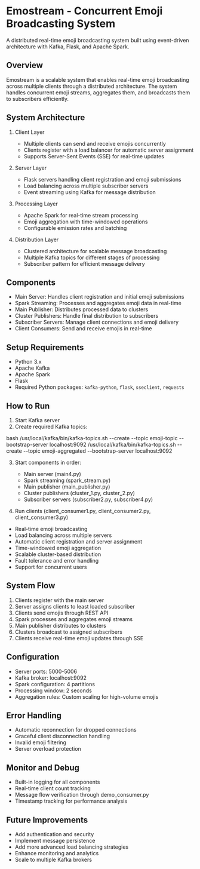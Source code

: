 # Emostream - Concurrent Emoji Broadcasting System

A distributed real-time emoji broadcasting system built using event-driven architecture with Kafka, Flask, and Apache Spark.

## Overview

Emostream is a scalable system that enables real-time emoji broadcasting across multiple clients through a distributed architecture. The system handles concurrent emoji streams, aggregates them, and broadcasts them to subscribers efficiently.

## System Architecture

1. Client Layer
   - Multiple clients can send and receive emojis concurrently
   - Clients register with a load balancer for automatic server assignment
   - Supports Server-Sent Events (SSE) for real-time updates

2. Server Layer
   - Flask servers handling client registration and emoji submissions
   - Load balancing across multiple subscriber servers
   - Event streaming using Kafka for message distribution

3. Processing Layer
   - Apache Spark for real-time stream processing
   - Emoji aggregation with time-windowed operations
   - Configurable emission rates and batching

4. Distribution Layer
   - Clustered architecture for scalable message broadcasting
   - Multiple Kafka topics for different stages of processing
   - Subscriber pattern for efficient message delivery

## Components

- Main Server: Handles client registration and initial emoji submissions
- Spark Streaming: Processes and aggregates emoji data in real-time
- Main Publisher: Distributes processed data to clusters
- Cluster Publishers: Handle final distribution to subscribers
- Subscriber Servers: Manage client connections and emoji delivery
- Client Consumers: Send and receive emojis in real-time

## Setup Requirements

- Python 3.x
- Apache Kafka
- Apache Spark
- Flask
- Required Python packages: `kafka-python`, `flask`, `sseclient`, `requests`

## How to Run

1. Start Kafka server
2. Create required Kafka topics:

bash
/usr/local/kafka/bin/kafka-topics.sh --create --topic emoji-topic --bootstrap-server localhost:9092
/usr/local/kafka/bin/kafka-topics.sh --create --topic emoji-aggregated --bootstrap-server localhost:9092

3. Start components in order:
   - Main server (main4.py)
   - Spark streaming (spark_stream.py)
   - Main publisher (main_publisher.py)
   - Cluster publishers (cluster_1.py, cluster_2.py)
   - Subscriber servers (subscriber2.py, subscriber4.py)

4. Run clients (client_consumer1.py, client_consumer2.py, client_consumer3.py)

- Real-time emoji broadcasting
- Load balancing across multiple servers
- Automatic client registration and server assignment
- Time-windowed emoji aggregation
- Scalable cluster-based distribution
- Fault tolerance and error handling
- Support for concurrent users

## System Flow

1. Clients register with the main server
2. Server assigns clients to least loaded subscriber
3. Clients send emojis through REST API
4. Spark processes and aggregates emoji streams
5. Main publisher distributes to clusters
6. Clusters broadcast to assigned subscribers
7. Clients receive real-time emoji updates through SSE

## Configuration

- Server ports: 5000-5006
- Kafka broker: localhost:9092
- Spark configuration: 4 partitions
- Processing window: 2 seconds
- Aggregation rules: Custom scaling for high-volume emojis

## Error Handling

- Automatic reconnection for dropped connections
- Graceful client disconnection handling
- Invalid emoji filtering
- Server overload protection

## Monitor and Debug

- Built-in logging for all components
- Real-time client count tracking
- Message flow verification through demo_consumer.py
- Timestamp tracking for performance analysis

## Future Improvements

- Add authentication and security
- Implement message persistence
- Add more advanced load balancing strategies
- Enhance monitoring and analytics
- Scale to multiple Kafka brokers
